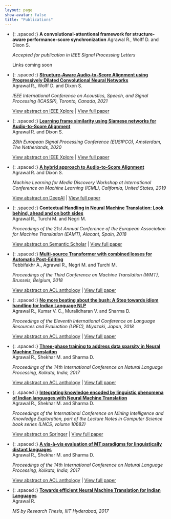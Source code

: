 ```yaml
---
layout: page
show-avatar: false
title: "Publications"
---
```


* {: .spaced :} **A convolutional-attentional framework for structure-aware performance-score synchronization** 
  Agrawal R., Wolff D. and Dixon S.  
  
  *Accepted for publication in IEEE Signal Processing Letters*

  Links coming soon
  
* {: .spaced :} [**Structure-Aware Audio-to-Score Alignment using Progressively Dilated Convolutional Neural Networks**](https://ieeexplore.ieee.org/document/9414049)  
  Agrawal R., Wolff D. and Dixon S.  
  
  *IEEE International Conference on Acoustics, Speech, and Signal Processing (ICASSP), Toronto, Canada, 2021*
  
  [View abstract on IEEE Xplore](https://ieeexplore.ieee.org/document/9414049) | [View full paper](https://www.eecs.qmul.ac.uk/~simond/pub/2021/AgrawalWolffDixon-ICASSP2021-preprint.pdf)  

* {: .spaced :} [**Learning frame similarity using Siamese networks for Audio-to-Score Alignment**](https://ieeexplore.ieee.org/abstract/document/9287625)  
  Agrawal R. and Dixon S.  

  *28th European Signal Processing Conference (EUSIPCO), Amsterdam, The Netherlands, 2020*  
  
  [View abstract on IEEE Xplore](https://ieeexplore.ieee.org/document/9287625) | [View full paper](https://arxiv.org/pdf/2011.07546.pdf)
  
* {: .spaced :} [**A hybrid approach to Audio-to-Score Alignment**](https://www.eecs.qmul.ac.uk/~simond/pub/2019/Agrawal-Dixon-ML4MD-2019.pdf)  
  Agrawal R. and Dixon S.
 
  *Machine Learning for Media Discovery Workshop at International Conference on Machine Learning (ICML), California, United States, 2019*  
  
  [View abstract on DeepAI](https://deepai.org/publication/a-hybrid-approach-to-audio-to-score-alignment) | [View full paper](http://eecs.qmul.ac.uk/~simond/pub/2019/Agrawal-Dixon-ML4MD-2019.pdf)

* {: .spaced :} [**Contextual Handling in Neural Machine Translation: Look behind, ahead and on both sides**](https://cris.fbk.eu/retrieve/handle/11582/314425/23380)     
  Agrawal R., Turchi M. and Negri M. 

  *Proceedings of the 21st Annual Conference of the European Association for Machine Translation (EAMT), Alacant, Spain, 2018*  
  
  [View abstract on Semantic Scholar](https://www.semanticscholar.org/paper/Contextual-Handling-in-Neural-Machine-Translation%3A-Agrawal-Turchi/6e25bf8558d4a43560ca038c4adc209e5f448ddc) | [View full paper](https://core.ac.uk/download/pdf/226080579.pdf)
  
* {: .spaced :} [**Multi-source Transformer with combined losses for Automatic Post-Editing**](https://www.aclweb.org/anthology/W18-6471.pdf)  
  Tebbifakhr A., Agrawal R., Negri M. and Turchi M.

  *Proceedings of the Third Conference on Machine Translation (WMT), Brussels, Belgium, 2018*  
  
  [View abstract on ACL anthology](https://aclanthology.org/W18-6471/) | [View full paper](https://aclanthology.org/W18-6471.pdf)
  
* {: .spaced :} [**No more beating about the bush: A Step towards idiom handling for Indian Language NLP**](https://www.aclweb.org/anthology/L18-1048.pdf)  
  Agrawal R., Kumar V. C., Muralidharan V. and Sharma D.

  *Proceedings of the Eleventh International Conference on Language Resources and Evaluation (LREC), Miyazaki, Japan, 2018*  
  
  [View abstract on ACL anthology](https://aclanthology.org/L18-1048) | [View full paper](https://aclanthology.org/L18-1048.pdf)


* {: .spaced :} [**Three-phase training to address data sparsity in Neural Machine Translaiton**](https://www.aclweb.org/anthology/W17-7503.pdf)  
  Agrawal R., Shekhar M. and Sharma D.

  *Proceedings of the 14th International Conference on Natural Language Processing, Kolkata, India, 2017*  
  
  [View abstract on ACL anthology](https://aclanthology.org/W17-7503) | [View full paper](https://aclanthology.org/W17-7503.pdf)


* {: .spaced :} [**Integrating knowledge encoded by linguistic phenomena of Indian languages with Neural Machine Translation**](https://link.springer.com/chapter/10.1007/978-3-319-71928-3_28)   
  Agrawal R., Shekhar M. and Sharma D.

  *Proceedings of the International Conference on Mining Intelligence and Knowledge Exploration, part of the Lecture Notes in Computer Science book series (LNCS, volume 10682)*  
  
  [View abstract on Springer](https://link.springer.com/chapter/10.1007/978-3-319-71928-3_28) | [View full paper](https://www.researchgate.net/publication/321327599_Integrating_Knowledge_Encoded_by_Linguistic_Phenomena_of_Indian_Languages_with_Neural_Machine_Translation)

* {: .spaced :} [**A vis-à-vis evaluation of MT paradigms for linguistically distant languages**](https://www.aclweb.org/anthology/W17-7505.pdf)  
  Agrawal R., Shekhar M. and Sharma D.

  *Proceedings of the 14th International Conference on Natural Language Processing, Kolkata, India, 2017*  
  
  [View abstract on ACL anthology](https://aclanthology.org/W17-7505) | [View full paper](https://aclanthology.org/W17-7505.pdf)


* {: .spaced :} [**Towards efficient Neural Machine Translation for Indian Languages**](https://web2py.iiit.ac.in/research_centres/publications/view_publication/mastersthesis/536)   [<i class="fas fa-file-pdf"></i>](http://web2py.iiit.ac.in/research_centres/publications/download/mastersthesis.pdf.9bb2bd10f741b83d.546f776172647320656666696369656e74204e657572616c204d616368696e65205472616e736c6174696f6e20666f7220496e6469616e204c616e6775616765732028527563686974204167726177616c2c204d532c20323031303032303133292e706466.pdf)  
  Agrawal R.

  *MS by Research Thesis, IIIT Hyderabad, 2017*
